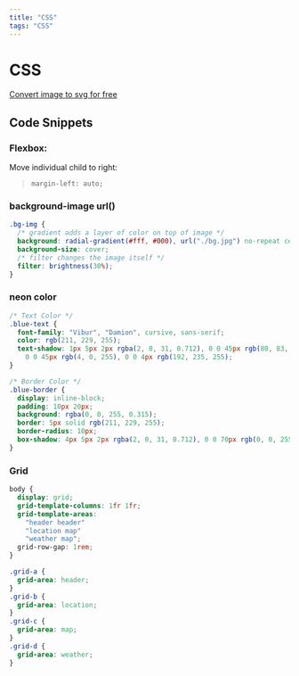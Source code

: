 ```yaml
---
title: "CSS"
tags: "CSS"
---
```


# CSS

[Convert image to svg for free](https://picsvg.com/)

## Code Snippets

### Flexbox:

Move individual child to right:

> `margin-left: auto;`

### background-image url()

```css
.bg-img {
  /* gradient adds a layer of color on top of image */
  background: radial-gradient(#fff, #000), url("./bg.jpg") no-repeat center;
  background-size: cover;
  /* filter changes the image itself */
  filter: brightness(30%);
}
```

### neon color

```css
/* Text Color */
.blue-text {
  font-family: "Vibur", "Damion", cursive, sans-serif;
  color: rgb(211, 229, 255);
  text-shadow: 1px 5px 2px rgba(2, 0, 31, 0.712), 0 0 45px rgb(80, 83, 255),
    0 0 45px rgb(4, 0, 255), 0 0 4px rgb(192, 235, 255);
}

/* Border Color */
.blue-border {
  display: inline-block;
  padding: 10px 20px;
  background: rgba(0, 0, 255, 0.315);
  border: 5px solid rgb(211, 229, 255);
  border-radius: 10px;
  box-shadow: 4px 5px 2px rgba(2, 0, 31, 0.712), 0 0 70px rgb(0, 0, 255);
}
```

### Grid

```css
body {
  display: grid;
  grid-template-columns: 1fr 1fr;
  grid-template-areas:
    "header header"
    "location map"
    "weather map";
  grid-row-gap: 1rem;
}

.grid-a {
  grid-area: header;
}
.grid-b {
  grid-area: location;
}
.grid-c {
  grid-area: map;
}
.grid-d {
  grid-area: weather;
}
```
